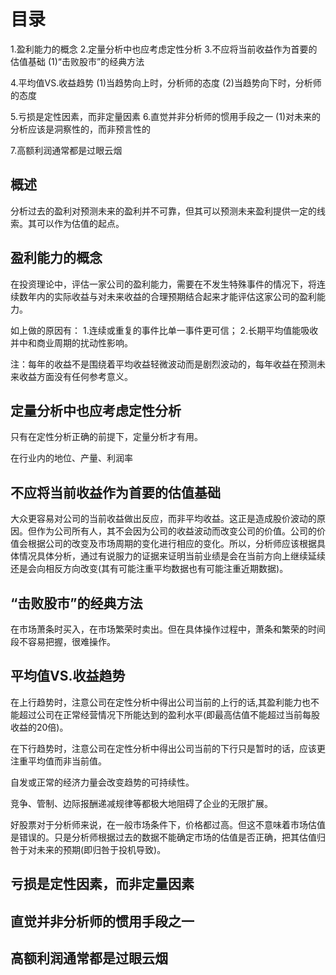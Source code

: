 # 目录
1.盈利能力的概念
2.定量分析中也应考虑定性分析
3.不应将当前收益作为首要的估值基础
   (1)“击败股市”的经典方法

4.平均值VS.收益趋势
  (1)当趋势向上时，分析师的态度
  (2)当趋势向下时，分析师的态度

5.亏损是定性因素，而非定量因素
6.直觉并非分析师的惯用手段之一
  (1)对未来的分析应该是洞察性的，而非预言性的

7.高额利润通常都是过眼云烟

## 概述   
   分析过去的盈利对预测未来的盈利并不可靠，但其可以预测未来盈利提供一定的线索。其可以作为估值的起点。

## 盈利能力的概念
  在投资理论中，评估一家公司的盈利能力，需要在不发生特殊事件的情况下，将连续数年内的实际收益与对未来收益的合理预期结合起来才能评估这家公司的盈利能力。

  如上做的原因有：
  1.连续或重复的事件比单一事件更可信；
  2.长期平均值能吸收并中和商业周期的扰动性影响。

  注：每年的收益不是围绕着平均收益轻微波动而是剧烈波动的，每年收益在预测未来收益方面没有任何参考意义。

## 定量分析中也应考虑定性分析
  只有在定性分析正确的前提下，定量分析才有用。

  在行业内的地位、产量、利润率

## 不应将当前收益作为首要的估值基础
大众更容易对公司的当前收益做出反应，而非平均收益。这正是造成股价波动的原因。但作为公司所有人，其不会因为公司的收益波动而改变公司的价值。公司的价值会根据公司的改变及市场周期的变化进行相应的变化。所以，分析师应该根据具体情况具体分析，通过有说服力的证据来证明当前业绩是会在当前方向上继续延续还是会向相反方向改变(其有可能注重平均数据也有可能注重近期数据)。

## “击败股市”的经典方法
  在市场萧条时买入，在市场繁荣时卖出。但在具体操作过程中，萧条和繁荣的时间段不容易把握，很难操作。

## 平均值VS.收益趋势
  在上行趋势时，注意公司在定性分析中得出公司当前的上行的话,其盈利能力也不能超过公司在正常经营情况下所能达到的盈利水平(即最高估值不能超过当前每股收益的20倍)。

  在下行趋势时，注意公司在定性分析中得出公司当前的下行只是暂时的话，应该更注重平均值而非当前值。

  自发或正常的经济力量会改变趋势的可持续性。

  竞争、管制、边际报酬递减规律等都极大地阻碍了企业的无限扩展。

  好股票对于分析师来说，在一般市场条件下，价格都过高。但这不意味着市场估值是错误的。只是分析师根据过去的数据不能确定市场的估值是否正确，把其估值归咎于对未来的预期(即归咎于投机导致)。

## 亏损是定性因素，而非定量因素
## 直觉并非分析师的惯用手段之一
## 高额利润通常都是过眼云烟


   